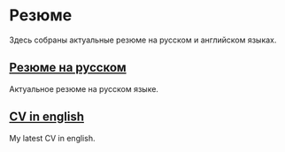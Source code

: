 # Резюме
Здесь собраны актуальные резюме на русском и английском языках.

## [Резюме на русском](CV (ru))
Актуальное резюме на русском языке.
## [CV in english](CV (en))
My latest CV in english.
